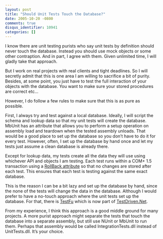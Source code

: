 ```yaml
---
layout: post
title: "Should Unit Tests Touch the Database?"
date: 2005-10-20 -0800
comments: true
disqus_identifier: 10941
categories: []
---
```

I know there are unit testing purists who say unit tests by definition
should never touch the database. Instead you should use mock objects or
some other contraption. And in part, I agree with them. Given unlimited
time, I will gladly take that approach.

But I work on real projects with real clients and tight deadlines. So I
will secretly admit that this is one area I am willing to sacrifice a
bit of purity. Besides, at some point, you just have to test the full
interaction of your objects with the database. You want to make sure
your stored procedures are correct etc...

However, I do follow a few rules to make sure that this is as pure as
possible.

First, I always try and test against a local database. Ideally, I will
script the schema and lookup data so that my unit tests will create the
database. MbUnit has an attribute that allows you to perform a setup
operation on assembly load and teardown when the tested assembly
unloads. That would be a good place to set up the database so you don’t
have to do it for every test. However, often, I set up the database by
hand once and let my tests just assume a clean database is already
there.

Except for lookup data, my tests create all the data they will use using
whichever API and objects I am testing. Each test runs within a COM+ 1.5
transaction using a [RollBack
attribute](http://haacked.com/archive/2005/06/10/4580.aspx) so that no
changes are stored after each test. This ensures that each test is
testing against the same exact database.

This is the reason I can be a bit lazy and set up the database by hand,
since the none of the tests will change the data in the database.
Although I would prefer to have a no-touch approach where the unit tests
set up the database. For that, there is
[TestFu](http://www.testdriven.com/modules/mylinks/visit.php?cid=4&lid=499&PHPSESSID=868711b3b596c3eeed313b5d7a2cbac7)
which is now part of [TestDriven.Net](http://www.testdriven.com/).

From my experience, I think this approach is a good middle ground for
many projects. A more purist approach might separate the tests that
touch the database into a separate assembly, but still use NUnit or
MbUnit to run them. Perhaps that assembly would be called
IntegrationTests.dll instead of UnitTests.dll. It’s your choice.

